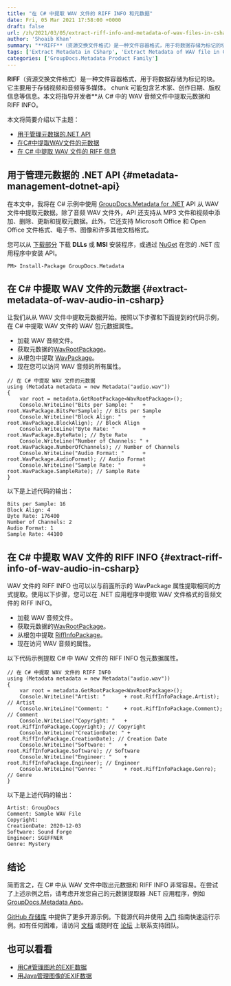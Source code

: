 ```yaml
---
title: "在 C# 中提取 WAV 文件的 RIFF INFO 和元数据"
date: Fri, 05 Mar 2021 17:58:00 +0000
draft: false
url: /zh/2021/03/05/extract-riff-info-and-metadata-of-wav-files-in-csharp/
author: 'Shoaib Khan'
summary: "**RIFF**（资源交换文件格式）是一种文件容器格式，用于将数据存储为标记的块。它主要用于存储视频和音频等多媒体。 chunk 可能包含艺术家、创作日期、版权信息等信息。本文将指导开发者**从 C# 中的 WAV 音频文件中提取元数据和 RIFF INFO。"
tags: ['Extract Metadata in CSharp', 'Extract Metadata of WAV file in CSharp', 'Extract RIFF INFO of WAV in CSharp']
categories: ['GroupDocs.Metadata Product Family']
---
```


**RIFF**（资源交换文件格式）是一种文件容器格式，用于将数据存储为标记的块。它主要用于存储视频和音频等多媒体。 chunk 可能包含艺术家、创作日期、版权信息等信息。本文将指导开发者**从 C# 中的 WAV 音频文件中提取元数据和 RIFF INFO。

本文将简要介绍以下主题：

* [用于管理元数据的.NET API][2]
* [在C#中提取WAV文件的元数据][3]
* [在 C# 中提取 WAV 文件的 RIFF 信息][4]

## 用于管理元数据的 .NET API {#metadata-management-dotnet-api}

在本文中，我将在 C# 示例中使用 [GroupDocs.Metadata for .NET][5] API 从 WAV 文件中提取元数据。除了音频 WAV 文件外，API 还支持从 MP3 文件和视频中添加、删除、更新和提取元数据。此外，它还支持 Microsoft Office 和 Open Office 文件格式、电子书、图像和许多其他文档格式。

您可以从 [下载部分][6] 下载 **DLLs** 或 **MSI** 安装程序，或通过 [NuGet][7] 在您的 .NET 应用程序中安装 API。

```
PM> Install-Package GroupDocs.Metadata
```

## 在 C# 中提取 WAV 文件的元数据 {#extract-metadata-of-wav-audio-in-csharp}

让我们从从 WAV 文件中提取元数据开始。按照以下步骤和下面提到的代码示例，在 C# 中提取 WAV 文件的 WAV 包元数据属性。

* 加载 WAV 音频文件。
* 获取元数据的[WavRootPackage][8]。
* 从根包中提取 [WavPackage][9]。
* 现在您可以访问 WAV 音频的所有属性。

```
// 在 C# 中提取 WAV 文件的元数据
using (Metadata metadata = new Metadata("audio.wav"))
{
    var root = metadata.GetRootPackage<WavRootPackage>();
    Console.WriteLine("Bits per Sample: "   + root.WavPackage.BitsPerSample); // Bits per Sample
    Console.WriteLine("Block Align: "       + root.WavPackage.BlockAlign); // Block Align
    Console.WriteLine("Byte Rate: "         + root.WavPackage.ByteRate); // Byte Rate
    Console.WriteLine("Number of Channels: " + root.WavPackage.NumberOfChannels); // Number of Channels
    Console.WriteLine("Audio Format: "      + root.WavPackage.AudioFormat); // Audio Format 
    Console.WriteLine("Sample Rate: "       + root.WavPackage.SampleRate); // Sample Rate
}
```

以下是上述代码的输出：

```
Bits per Sample: 16
Block Align: 4
Byte Rate: 176400
Number of Channels: 2
Audio Format: 1
Sample Rate: 44100
```

## 在 C# 中提取 WAV 文件的 RIFF INFO {#extract-riff-info-of-wav-audio-in-csharp}

WAV 文件的 RIFF INFO 也可以以与前面所示的 WavPackage 属性提取相同的方式提取。使用以下步骤，您可以在 .NET 应用程序中提取 WAV 文件格式的音频文件的 RIFF INFO。

* 加载 WAV 音频文件。
* 获取元数据的[WavRootPackage][10]。
* 从根包中提取 [RiffInfoPackage][11]。
* 现在访问 WAV 音频的属性。

以下代码示例提取 C# 中 WAV 文件的 RIFF INFO 包元数据属性。

```
// 在 C# 中提取 WAV 文件的 RIFF INFO
using (Metadata metadata = new Metadata("audio.wav"))
{
    var root = metadata.GetRootPackage<WavRootPackage>();
    Console.WriteLine("Artist: "      + root.RiffInfoPackage.Artist); // Artist
    Console.WriteLine("Comment: "     + root.RiffInfoPackage.Comment); // Comment
    Console.WriteLine("Copyright: "   + root.RiffInfoPackage.Copyright); // Copyright
    Console.WriteLine("CreationDate: " + root.RiffInfoPackage.CreationDate); // Creation Date
    Console.WriteLine("Software: "    + root.RiffInfoPackage.Software); // Software
    Console.WriteLine("Engineer: "    + root.RiffInfoPackage.Engineer); // Engineer
    Console.WriteLine("Genre: "       + root.RiffInfoPackage.Genre); // Genre
}
```

以下是上述代码的输出：

```
Artist: GroupDocs 
Comment: Sample WAV File
Copyright: 
CreationDate: 2020-12-03
Software: Sound Forge
Engineer: SGEFFNER
Genre: Mystery
```

## 结论

简而言之，在 C# 中从 WAV 文件中取出元数据和 RIFF INFO 非常容易。在尝试了上述示例之后，请考虑开发您自己的元数据提取器 .NET 应用程序，例如 [GroupDocs.Metadata App][12]。

[GitHub 存储库][13] 中提供了更多开源示例。下载源代码并使用 [入门][14] 指南快速运行示例。如有任何困难，请访问 [文档][15] 或随时在 [论坛][16] 上联系支持团队。

## 也可以看看

* [用C#管理图片的EXIF数据][17]
* [用Java管理图像的EXIF数据][18]







[1]: https://blog.groupdocs.com/2021/03/05/extract-riff-info-and-metadata-of-wav-files-in-csharp
[2]: #metadata-management-dotnet-api
[3]: #extract-metadata-of-wav-audio-in-csharp
[4]: #extract-riff-info-of-wav-audio-in-csharp
[5]: https://products.groupdocs.com/metadata/net
[6]: https://downloads.groupdocs.com/metadata/net
[7]: https://www.nuget.org/packages/groupdocs.metadata
[8]: https://apireference.groupdocs.com/metadata/net/groupdocs.metadata.formats.audio/wavrootpackage/properties/index
[9]: https://apireference.groupdocs.com/metadata/net/groupdocs.metadata.formats.audio/wavrootpackage/properties/wavpackage
[10]: https://apireference.groupdocs.com/metadata/net/groupdocs.metadata.formats.audio/wavrootpackage/properties/index
[11]: https://apireference.groupdocs.com/metadata/net/groupdocs.metadata.formats.audio/wavrootpackage/properties/riffinfopackage
[12]: https://products.groupdocs.app/metadata/family
[13]: https://github.com/groupdocs-metadata
[14]: https://docs.groupdocs.com/metadata/net/getting-started/
[15]: https://docs.groupdocs.com/metadata/net
[16]: https://forum.groupdocs.com/c/metadata
[17]: https://blog.groupdocs.com/2020/05/13/manage-exif-data-in-csharp-net-for-jpeg-png-tiff-webp-images/
[18]: https://blog.groupdocs.com/2020/05/12/handle-exif-data-of-jpg-png-webp-images-in-java/


